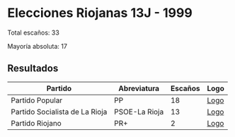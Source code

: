 # Elecciones Riojanas 13J - 1999

Total escaños: 33

Mayoría absoluta: 17

## Resultados

| Partido | Abreviatura | Escaños | Logo |
| - | - | - | - |
| Partido Popular | PP | 18 | [Logo](https://github.com/playzzz/Pactos/blob/master/Logos/PP.jpg?raw=true)
| Partido Socialista de La Rioja | PSOE-La Rioja | 13 | [Logo](https://github.com/playzzz/Pactos/blob/master/Logos/PSOE.jpg?raw=true)
| Partido Riojano | PR+ | 2 | [Logo](https://github.com/playzzz/Pactos/blob/master/Logos/PR+.jpg?raw=true)
